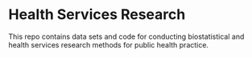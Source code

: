 # Health Services Research
This repo contains data sets and code for conducting biostatistical and health services research methods for public health practice.
